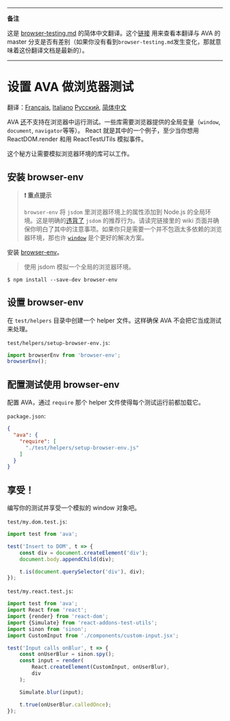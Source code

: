___
**备注**

这是 [browser-testing.md](https://github.com/avajs/ava/blob/main/docs/recipes/browser-testing.md) 的简体中文翻译。这个[链接](https://github.com/avajs/ava/compare/8e2f3dca177a4283ad882596d3c1425cabb998ef...master#diff-9d3d394077fa7f97cbbb0fefc098ac60) 用来查看本翻译与 AVA 的 master 分支是否有差别（如果你没有看到`browser-testing.md`发生变化，那就意味着这份翻译文档是最新的）。
___

# 设置 AVA 做浏览器测试

翻译：[Français](https://github.com/avajs/ava-docs/blob/master/fr_FR/docs/recipes/browser-testing.md), [Italiano](https://github.com/avajs/ava-docs/blob/master/it_IT/docs/recipes/browser-testing.md) [Русский](https://github.com/avajs/ava-docs/blob/master/ru_RU/docs/recipes/browser-testing.md), [简体中文](https://github.com/avajs/ava-docs/blob/master/zh_CN/docs/recipes/browser-testing.md)



AVA [还](https://github.com/avajs/ava/issues/24)不支持在浏览器中运行测试。一些库需要浏览器提供的全局变量（`window`, `document`, `navigator`等等）。
React 就是其中的一个例子，至少当你想用 ReactDOM.render 和用 ReactTestUTils 模拟事件。

这个秘方让需要模拟浏览器环境的库可以工作。

## 安装 browser-env

> **❗️ 重点提示**
>
>`browser-env` 将 `jsdom` 里浏览器环境上的属性添加到 Node.js 的全局环境。这是明确的[违背了](https://github.com/tmpvar/jsdom/wiki/Don't-stuff-jsdom-globals-onto-the-Node-global) `jsdom` 的推荐行为。请读完链接里的 wiki 页面并确保你明白了其中的注意事项。如果你只是需要一个并不包涵太多依赖的浏览器环境，那也许 [`window`](https://github.com/lukechilds/window#universal-testing-pattern) 是个更好的解决方案。

安装 [browser-env](https://github.com/lukechilds/browser-env)。

> 使用 jsdom 模拟一个全局的浏览器环境。

```
$ npm install --save-dev browser-env
```

## 设置 browser-env

在 `test/helpers` 目录中创建一个 helper 文件。这样确保 AVA 不会把它当成测试来处理。

`test/helpers/setup-browser-env.js`:

```js
import browserEnv from 'browser-env';
browserEnv();
```

## 配置测试使用 browser-env

配置 AVA，通过 `require` 那个 helper 文件使得每个测试运行前都加载它。

`package.json`:

```json
{
  "ava": {
    "require": [
      "./test/helpers/setup-browser-env.js"
    ]
  }
}
```

## 享受！

编写你的测试并享受一个模拟的 window 对象吧。

`test/my.dom.test.js`:

```js
import test from 'ava';

test('Insert to DOM', t => {
	const div = document.createElement('div');
	document.body.appendChild(div);

	t.is(document.querySelector('div'), div);
});
```

`test/my.react.test.js`:

```js
import test from 'ava';
import React from 'react';
import {render} from 'react-dom';
import {Simulate} from 'react-addons-test-utils';
import sinon from 'sinon';
import CustomInput from './components/custom-input.jsx';

test('Input calls onBlur', t => {
	const onUserBlur = sinon.spy();
	const input = render(
		React.createElement(CustomInput, onUserBlur),
		div
	);

	Simulate.blur(input);

	t.true(onUserBlur.calledOnce);
});
```
